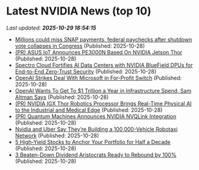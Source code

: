 # Latest NVIDIA News (top 10)
_Last updated: **2025-10-29 18:54:15**_

- [Millions could miss SNAP payments, federal paychecks after shutdown vote collapses in Congress](https://economictimes.indiatimes.com/news/international/us/millions-could-miss-snap-payments-federal-paychecks-after-shutdown-vote-collapses-in-congress/articleshow/124880035.cms) (Published: 2025-10-28)
- [(PR) ASUS IoT Announces PE3000N Based On NVIDIA Jetson Thor](https://www.techpowerup.com/342344/asus-iot-announces-pe3000n-based-on-nvidia-jetson-thor) (Published: 2025-10-28)
- [Spectro Cloud Fortifies AI Data Centers with NVIDIA BlueField DPUs for End-to-End Zero-Trust Security](https://financialpost.com/pmn/business-wire-news-releases-pmn/spectro-cloud-fortifies-ai-data-centers-with-nvidia-bluefield-dpus-for-end-to-end-zero-trust-security) (Published: 2025-10-28)
- [OpenAI Strikes Deal With Microsoft in For-Profit Switch](https://www.pymnts.com/partnerships/2025/openai-strikes-deal-with-microsoft-in-for-profit-switch/) (Published: 2025-10-28)
- [OpenAI Wants To Get To $1 Trillion a Year in Infrastructure Spend, Sam Altman Says](https://slashdot.org/story/25/10/28/1848223/openai-wants-to-get-to-1-trillion-a-year-in-infrastructure-spend-sam-altman-says) (Published: 2025-10-28)
- [(PR) NVIDIA IGX Thor Robotics Processor Brings Real-Time Physical AI to the Industrial and Medical Edge](https://www.techpowerup.com/342343/nvidia-igx-thor-robotics-processor-brings-real-time-physical-ai-to-the-industrial-and-medical-edge) (Published: 2025-10-28)
- [(PR) Quantum Machines Announces NVIDIA NVQLink Integration](https://www.techpowerup.com/342342/quantum-machines-announces-nvidia-nvqlink-integration) (Published: 2025-10-28)
- [Nvidia and Uber Say They’re Building a 100,000-Vehicle Robotaxi Network](https://gizmodo.com/nvidia-and-uber-say-theyre-building-a-100000-vehicle-robotaxi-network-2000677945) (Published: 2025-10-28)
- [5 High-Yield Stocks to Anchor Your Portfolio for Half a Decade](https://biztoc.com/x/9655e5f97b6339f8) (Published: 2025-10-28)
- [3 Beaten-Down Dividend Aristocrats Ready to Rebound by 100%](https://biztoc.com/x/4433274dfc4d6194) (Published: 2025-10-28)
